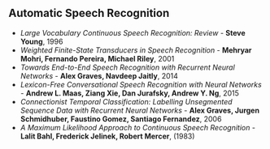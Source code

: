 ## Automatic Speech Recognition

* *Large Vocabulary Continuous Speech Recognition: Review* - **Steve Young**, 1996
* *Weighted Finite-State Transducers in Speech Recognition* - **Mehryar Mohri, Fernando Pereira, Michael Riley**, 2001
* *Towards End-to-End Speech Recognition with Recurrent Neural Networks* - **Alex Graves, Navdeep Jaitly**, 2014
* *Lexicon-Free Conversational Speech Recognition with Neural Networks* - **Andrew L. Maas, Ziang Xie, Dan Jurafsky, Andrew Y. Ng**, 2015
* *Connectionist Temporal Classification: Labelling Unsegmented Sequence Data with Recurrent Neural Networks* - **Alex Graves, Jurgen Schmidhuber, Faustino Gomez, Santiago Fernandez**, 2006
* *A Maximum Likelihood Approach to Continuous Speech Recognition* - **Lalit Bahl, Frederick Jelinek, Robert Mercer**, (1983)
